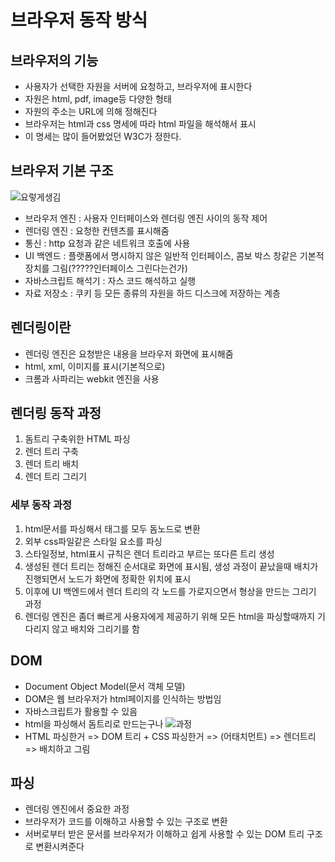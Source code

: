# 브라우저 동작 방식

## 브라우저의 기능
- 사용자가 선택한 자원을 서버에 요청하고, 브라우저에 표시한다
- 자원은 html, pdf, image등 다양한 형태
- 자원의 주소는 URL에 의해 정해진다
- 브라우저는 html과 css 명세에 따라 html 파일을 해석해서 표시
- 이 명세는 많이 들어봤었던 W3C가 정한다.

## 브라우저 기본 구조
![요렇게생김](https://d2.naver.com/content/images/2015/06/helloworld-59361-1.png)
- 브라우저 엔진 : 사용자 인터페이스와 렌더링 엔진 사이의 동작 제어
- 렌더링 엔진 : 요청한 컨텐츠를 표시해줌
- 통신 : http 요청과 같은 네트워크 호출에 사용
- UI 백엔드 : 플랫폼에서 명시하지 않은 일반적 인터페이스, 콤보 박스 창같은 기본적 장치를 그림(?????인터페이스 그린다는건가)
- 자바스크립트 해석기 : 자스 코드 해석하고 실행
- 자료 저장소 : 쿠키 등 모든 종류의 자원을 하드 디스크에 저장하는 계층

## 렌더링이란
- 렌더링 엔진은 요청받은 내용을 브라우저 화면에 표시해줌
- html, xml, 이미지를 표시(기본적으로)
- 크롬과 사파리는 webkit 엔진을 사용

## 렌더링 동작 과정
1. 돔트리 구축위한 HTML 파싱
2. 렌더 트리 구축
3. 렌더 트리 배치
4. 렌더 트리 그리기

### 세부 동작 과정
1. html문서를 파싱해서 태그를 모두 돔노드로 변환
2. 외부 css파일같은 스타일 요소를 파싱
3. 스타일정보, html표시 규칙은 렌더 트리라고 부르는 또다른 트리 생성
4. 생성된 렌더 트리는 정해진 순서대로 화면에 표시됨, 생성 과정이 끝났을때 배치가 진행되면서 노드가 화면에 정확한 위치에 표시
5. 이후에 UI 백엔드에서 렌더 트리의 각 노드를 가로지으면서 형상을 만드는 그리기 과정
6. 렌더링 엔진은 좀더 빠르게 사용자에게 제공하기 위해 모든 html을 파싱할때까지 기다리지 않고 배치와 그리기를 함

## DOM
- Document Object Model(문서 객체 모델)
- DOM은 웹 브라우저가 html페이지를 인식하는 방법임
- 자바스크립트가 활용할 수 있음
- html을 파싱해서 돔트리로 만드는구나
![과정](https://d2.naver.com/content/images/2015/06/helloworld-59361-3.png)
- HTML 파싱한거 => DOM 트리 + CSS 파싱한거 => (어태치먼트) => 렌더트리 => 배치하고 그림

## 파싱
- 렌더링 엔진에서 중요한 과정
- 브라우저가 코드를 이해하고 사용할 수 있는 구조로 변환
- 서버로부터 받은 문서를 브라우저가 이해하고 쉽게 사용할 수 있는 DOM 트리 구조로 변환시켜준다







